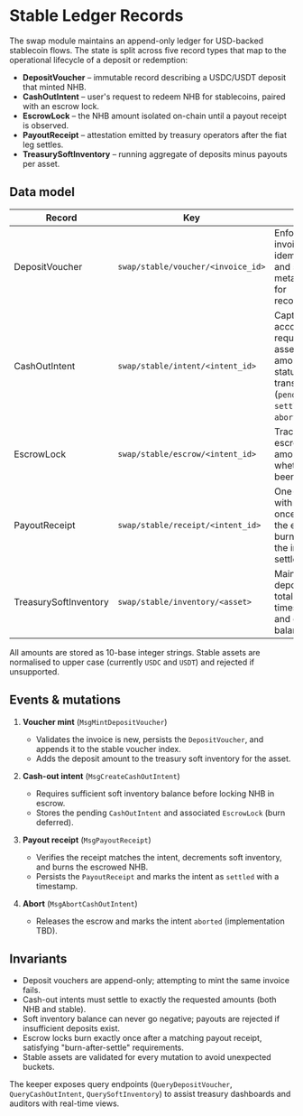 # Stable Ledger Records

The swap module maintains an append-only ledger for USD-backed stablecoin flows. The
state is split across five record types that map to the operational lifecycle of a
deposit or redemption:

- **DepositVoucher** – immutable record describing a USDC/USDT deposit that minted NHB.
- **CashOutIntent** – user's request to redeem NHB for stablecoins, paired with an escrow lock.
- **EscrowLock** – the NHB amount isolated on-chain until a payout receipt is observed.
- **PayoutReceipt** – attestation emitted by treasury operators after the fiat leg settles.
- **TreasurySoftInventory** – running aggregate of deposits minus payouts per asset.

## Data model

| Record | Key | Notes |
|--------|-----|-------|
| DepositVoucher | `swap/stable/voucher/<invoice_id>` | Enforces invoice idempotency and stores metadata used for reconciliation. |
| CashOutIntent | `swap/stable/intent/<intent_id>` | Captures account, requested asset amounts, and status transitions (`pending`, `settled`, `aborted`). |
| EscrowLock | `swap/stable/escrow/<intent_id>` | Tracks the escrowed NHB amount and whether it has been burned. |
| PayoutReceipt | `swap/stable/receipt/<intent_id>` | One-to-one with the intent; once present the escrow is burned and the intent is settled. |
| TreasurySoftInventory | `swap/stable/inventory/<asset>` | Maintains deposit/payout totals, updated timestamp, and current balance. |

All amounts are stored as 10-base integer strings. Stable assets are normalised to upper
case (currently `USDC` and `USDT`) and rejected if unsupported.

## Events & mutations

1. **Voucher mint** (`MsgMintDepositVoucher`)
   - Validates the invoice is new, persists the `DepositVoucher`, and appends it to the
     stable voucher index.
   - Adds the deposit amount to the treasury soft inventory for the asset.

2. **Cash-out intent** (`MsgCreateCashOutIntent`)
   - Requires sufficient soft inventory balance before locking NHB in escrow.
   - Stores the pending `CashOutIntent` and associated `EscrowLock` (burn deferred).

3. **Payout receipt** (`MsgPayoutReceipt`)
   - Verifies the receipt matches the intent, decrements soft inventory, and burns the
     escrowed NHB.
   - Persists the `PayoutReceipt` and marks the intent as `settled` with a timestamp.

4. **Abort** (`MsgAbortCashOutIntent`)
   - Releases the escrow and marks the intent `aborted` (implementation TBD).

## Invariants

- Deposit vouchers are append-only; attempting to mint the same invoice fails.
- Cash-out intents must settle to exactly the requested amounts (both NHB and stable).
- Soft inventory balance can never go negative; payouts are rejected if insufficient
  deposits exist.
- Escrow locks burn exactly once after a matching payout receipt, satisfying
  "burn-after-settle" requirements.
- Stable assets are validated for every mutation to avoid unexpected buckets.

The keeper exposes query endpoints (`QueryDepositVoucher`, `QueryCashOutIntent`,
`QuerySoftInventory`) to assist treasury dashboards and auditors with real-time views.
